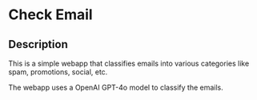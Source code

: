 # Check Email

## Description

This is a simple webapp that classifies emails into various categories like spam, promotions, social, etc. 

The webapp uses a OpenAI GPT-4o model to classify the emails.

